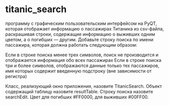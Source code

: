 # titanic_search
программу с графическим пользовательским интерфейсом на PyQT, которая отображает информацию о пассажирах Титаника из csv-файла, раскрашивая строки, содержащие информацию о выживших одним цветом, а о погибших — другим.
Добавьте строку поиска по имени пассажира, которая должна работать следующим образом:

Если в строке поиска менее трех символов, поиск не производится и отображается информация обо всех пассажирах
Если в строке поиска три и более символов, отображаются данные только тех пассажиров, имя которых содержит введенную подстроку (вне зависимости от регистра)

Класс, реализующий окно приложения, назовите TitanicSearch. Объект содержащий таблицу назовите resultTable. Строку поиска назовите searchEdit. Цвет для погибших #FF0000, для выживших #00FF00.
